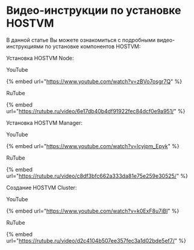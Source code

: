 # Видео-инструкции по установке HOSTVM

В данной статье Вы можете ознакомиться с подробными видео-инструкциями по установке компонентов HOSTVM:

Установка HOSTVM Node:

YouTube

{% embed url="https://www.youtube.com/watch?v=zBVo7osgr7Q" %}

RuTube

{% embed url="https://rutube.ru/video/6e17db40b4df91922fec84dcf0e9a951/" %}

Установка HOSTVM Manager:

YouTube

{% embed url="https://www.youtube.com/watch?v=lcyjpm_Epyk" %}

RuTube

{% embed url="https://rutube.ru/video/c8df3bfc662a333da81e75e259e30525/" %}

Создание HOSTVM Cluster:

YouTube

{% embed url="https://www.youtube.com/watch?v=k0ExF8u7iBI" %}

RuTube

{% embed url="https://rutube.ru/video/d2c4104b507ee357fec3a1d02bde5ef7/" %}
